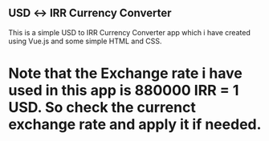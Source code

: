 ## USD ↔ IRR Currency Converter
This is a simple USD to IRR Currency Converter app which i have created using Vue.js and some simple HTML and CSS.
# Note that the Exchange rate i have used in this app is 880000 IRR = 1 USD. So check the currenct exchange rate and apply it if needed.
